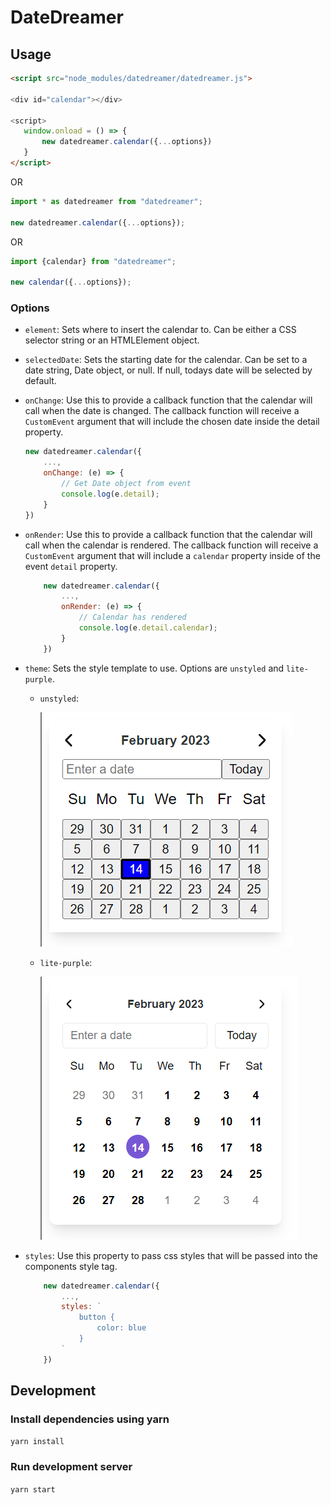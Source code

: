 # DateDreamer
## Usage
 
 ```html
<script src="node_modules/datedreamer/datedreamer.js">

<div id="calendar"></div>

<script>
    window.onload = () => {
        new datedreamer.calendar({...options})
    }
</script>
 ```

OR

```typescript
import * as datedreamer from "datedreamer";

new datedreamer.calendar({...options});
```

OR

```typescript
import {calendar} from "datedreamer";

new calendar({...options});
```

### Options

* `element`: Sets where to insert the calendar to. Can be either a CSS selector string or an HTMLElement object.

* `selectedDate`: Sets the starting date for the calendar. Can be set to a date string, Date object, or null. If null, todays date will be selected by default.

* `onChange`: Use this to provide a callback function that the calendar will call when the date is changed. The callback function will receive a `CustomEvent` argument that will include the chosen date inside the detail property.
    ```javascript
    new datedreamer.calendar({
        ...,
        onChange: (e) => {
            // Get Date object from event
            console.log(e.detail);
        }
    })
    ```

* `onRender`: Use this to provide a callback function that the calendar will call when the calendar is rendered. The callback function will receive a `CustomEvent` argument that will include a `calendar` property inside of the event `detail` property.
    ```javascript
        new datedreamer.calendar({
            ...,
            onRender: (e) => {
                // Calendar has rendered
                console.log(e.detail.calendar);
            }
        })
    ```

* `theme`: Sets the style template to use. Options are `unstyled` and `lite-purple`.

    * `unstyled`:
    
        ![Unstyled Calendar](readme-images/unstyled.png?raw=true "Title")
    
    * `lite-purple`: 
    
        ![Calendar using lite-purple theme](readme-images/lite-purple.png?raw=true "Title")

* `styles`: Use this property to pass css styles that will be passed into the components style tag.
    ```javascript
        new datedreamer.calendar({
            ...,
            styles: `
                button {
                    color: blue
                }
            `
        })
    ```

## Development

### Install dependencies using yarn
```yarn install```

### Run development server
```yarn start```